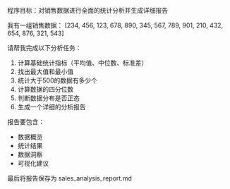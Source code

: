 程序目标：对销售数据进行全面的统计分析并生成详细报告

我有一组销售数据：
[234, 456, 123, 678, 890, 345, 567, 789, 901, 210, 432, 654, 876, 321, 543]

请帮我完成以下分析任务：
1. 计算基础统计指标（平均值、中位数、标准差）
2. 找出最大值和最小值
3. 统计大于500的数据有多少个
4. 计算数据的四分位数
5. 判断数据分布是否正态
6. 生成一个详细的分析报告

报告要包含：
- 数据概览
- 统计结果
- 数据洞察
- 可视化建议

最后将报告保存为 sales_analysis_report.md